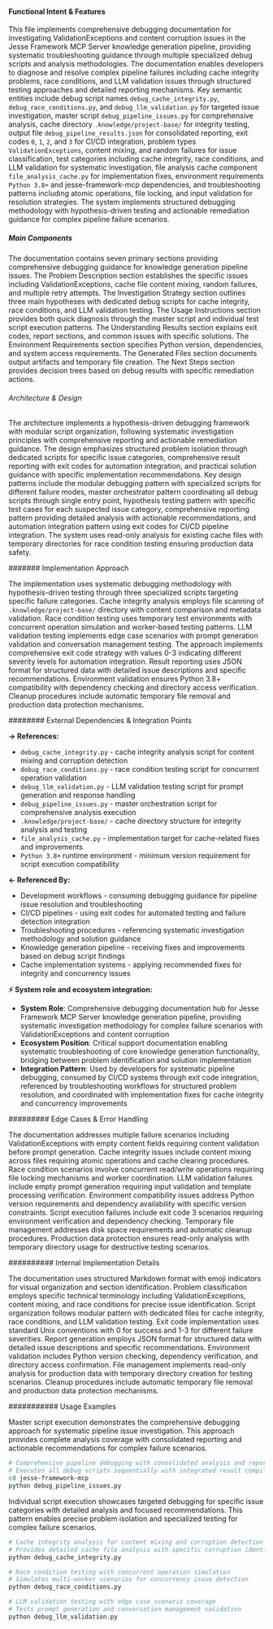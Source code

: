 <!-- CACHE_METADATA_START -->
<!-- Source File: {PROJECT_ROOT}/jesse-framework-mcp/DEBUG_SCRIPTS_README.md -->
<!-- Cached On: 2025-07-05T14:56:04.250796 -->
<!-- Source Modified: 2025-07-04T11:07:25.501897 -->
<!-- Cache Version: 1.0 -->
<!-- CACHE_METADATA_END -->

#### Functional Intent & Features

This file implements comprehensive debugging documentation for investigating ValidationExceptions and content corruption issues in the Jesse Framework MCP Server knowledge generation pipeline, providing systematic troubleshooting guidance through multiple specialized debug scripts and analysis methodologies. The documentation enables developers to diagnose and resolve complex pipeline failures including cache integrity problems, race conditions, and LLM validation issues through structured testing approaches and detailed reporting mechanisms. Key semantic entities include debug script names `debug_cache_integrity.py`, `debug_race_conditions.py`, and `debug_llm_validation.py` for targeted issue investigation, master script `debug_pipeline_issues.py` for comprehensive analysis, cache directory `.knowledge/project-base/` for integrity testing, output file `debug_pipeline_results.json` for consolidated reporting, exit codes `0`, `1`, `2`, and `3` for CI/CD integration, problem types `ValidationExceptions`, content mixing, and random failures for issue classification, test categories including cache integrity, race conditions, and LLM validation for systematic investigation, file analysis cache component `file_analysis_cache.py` for implementation fixes, environment requirements `Python 3.8+` and jesse-framework-mcp dependencies, and troubleshooting patterns including atomic operations, file locking, and input validation for resolution strategies. The system implements structured debugging methodology with hypothesis-driven testing and actionable remediation guidance for complex pipeline failure scenarios.

##### Main Components

The documentation contains seven primary sections providing comprehensive debugging guidance for knowledge generation pipeline issues. The Problem Description section establishes the specific issues including ValidationExceptions, cache file content mixing, random failures, and multiple retry attempts. The Investigation Strategy section outlines three main hypotheses with dedicated debug scripts for cache integrity, race conditions, and LLM validation testing. The Usage Instructions section provides both quick diagnosis through the master script and individual test script execution patterns. The Understanding Results section explains exit codes, report sections, and common issues with specific solutions. The Environment Requirements section specifies Python version, dependencies, and system access requirements. The Generated Files section documents output artifacts and temporary file creation. The Next Steps section provides decision trees based on debug results with specific remediation actions.

###### Architecture & Design

The architecture implements a hypothesis-driven debugging framework with modular script organization, following systematic investigation principles with comprehensive reporting and actionable remediation guidance. The design emphasizes structured problem isolation through dedicated scripts for specific issue categories, comprehensive result reporting with exit codes for automation integration, and practical solution guidance with specific implementation recommendations. Key design patterns include the modular debugging pattern with specialized scripts for different failure modes, master orchestrator pattern coordinating all debug scripts through single entry point, hypothesis testing pattern with specific test cases for each suspected issue category, comprehensive reporting pattern providing detailed analysis with actionable recommendations, and automation integration pattern using exit codes for CI/CD pipeline integration. The system uses read-only analysis for existing cache files with temporary directories for race condition testing ensuring production data safety.

####### Implementation Approach

The implementation uses systematic debugging methodology with hypothesis-driven testing through three specialized scripts targeting specific failure categories. Cache integrity analysis employs file scanning of `.knowledge/project-base/` directory with content comparison and metadata validation. Race condition testing uses temporary test environments with concurrent operation simulation and worker-based testing patterns. LLM validation testing implements edge case scenarios with prompt generation validation and conversation management testing. The approach implements comprehensive exit code strategy with values 0-3 indicating different severity levels for automation integration. Result reporting uses JSON format for structured data with detailed issue descriptions and specific recommendations. Environment validation ensures Python 3.8+ compatibility with dependency checking and directory access verification. Cleanup procedures include automatic temporary file removal and production data protection mechanisms.

######## External Dependencies & Integration Points

**→ References:**
- `debug_cache_integrity.py` - cache integrity analysis script for content mixing and corruption detection
- `debug_race_conditions.py` - race condition testing script for concurrent operation validation
- `debug_llm_validation.py` - LLM validation testing script for prompt generation and response handling
- `debug_pipeline_issues.py` - master orchestration script for comprehensive analysis execution
- `.knowledge/project-base/` - cache directory structure for integrity analysis and testing
- `file_analysis_cache.py` - implementation target for cache-related fixes and improvements
- `Python 3.8+` runtime environment - minimum version requirement for script execution compatibility

**← Referenced By:**
- Development workflows - consuming debugging guidance for pipeline issue resolution and troubleshooting
- CI/CD pipelines - using exit codes for automated testing and failure detection integration
- Troubleshooting procedures - referencing systematic investigation methodology and solution guidance
- Knowledge generation pipeline - receiving fixes and improvements based on debug script findings
- Cache implementation systems - applying recommended fixes for integrity and concurrency issues

**⚡ System role and ecosystem integration:**
- **System Role**: Comprehensive debugging documentation hub for Jesse Framework MCP Server knowledge generation pipeline, providing systematic investigation methodology for complex failure scenarios with ValidationExceptions and content corruption
- **Ecosystem Position**: Critical support documentation enabling systematic troubleshooting of core knowledge generation functionality, bridging between problem identification and solution implementation
- **Integration Pattern**: Used by developers for systematic pipeline debugging, consumed by CI/CD systems through exit code integration, referenced by troubleshooting workflows for structured problem resolution, and coordinated with implementation fixes for cache integrity and concurrency improvements

######### Edge Cases & Error Handling

The documentation addresses multiple failure scenarios including ValidationExceptions with empty content fields requiring content validation before prompt generation. Cache integrity issues include content mixing across files requiring atomic operations and cache clearing procedures. Race condition scenarios involve concurrent read/write operations requiring file locking mechanisms and worker coordination. LLM validation failures include empty prompt generation requiring input validation and template processing verification. Environment compatibility issues address Python version requirements and dependency availability with specific version constraints. Script execution failures include exit code 3 scenarios requiring environment verification and dependency checking. Temporary file management addresses disk space requirements and automatic cleanup procedures. Production data protection ensures read-only analysis with temporary directory usage for destructive testing scenarios.

########## Internal Implementation Details

The documentation uses structured Markdown format with emoji indicators for visual organization and section identification. Problem classification employs specific technical terminology including ValidationExceptions, content mixing, and race conditions for precise issue identification. Script organization follows modular pattern with dedicated files for cache integrity, race conditions, and LLM validation testing. Exit code implementation uses standard Unix conventions with 0 for success and 1-3 for different failure severities. Report generation employs JSON format for structured data with detailed issue descriptions and specific recommendations. Environment validation includes Python version checking, dependency verification, and directory access confirmation. File management implements read-only analysis for production data with temporary directory creation for testing scenarios. Cleanup procedures include automatic temporary file removal and production data protection mechanisms.

########### Usage Examples

Master script execution demonstrates the comprehensive debugging approach for systematic pipeline issue investigation. This approach provides complete analysis coverage with consolidated reporting and actionable recommendations for complex failure scenarios.

```bash
# Comprehensive pipeline debugging with consolidated analysis and reporting
# Executes all debug scripts sequentially with integrated result compilation
cd jesse-framework-mcp
python debug_pipeline_issues.py
```

Individual script execution showcases targeted debugging for specific issue categories with detailed analysis and focused recommendations. This pattern enables precise problem isolation and specialized testing for complex failure scenarios.

```bash
# Cache integrity analysis for content mixing and corruption detection
# Provides detailed cache file analysis with specific corruption identification
python debug_cache_integrity.py

# Race condition testing with concurrent operation simulation
# Simulates multi-worker scenarios for concurrency issue detection
python debug_race_conditions.py

# LLM validation testing with edge case scenario coverage
# Tests prompt generation and conversation management validation
python debug_llm_validation.py
```